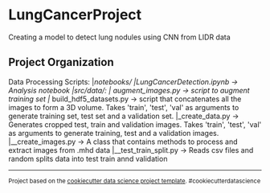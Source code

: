 LungCancerProject
==============================

Creating a model to detect lung nodules using CNN from LIDR data

Project Organization
------------
Data Processing Scripts:
|_notebooks/
    |__LungCancerDetection.ipynb -> Analysis notebook
|_src/data/:
    |__ augment_images.py      -> script to augment training set
    |__ build_hdf5_datasets.py -> script that concatenates all the images to form a 3D volume. Takes 'train', 'test', 'val' as arguments to generate training set, test set and a validation set.
    |_create_data.py           -> Generates cropped test, train and validation images. Takes 'train', 'test', 'val' as arguments to generate training, test and a validation images.
    |__create_images.py        -> A class that contains methods to process and extract images from .mhd data
    |__test_train_split.py     -> Reads csv files and random splits data into test train annd validation
  



--------

<p><small>Project based on the <a target="_blank" href="https://drivendata.github.io/cookiecutter-data-science/">cookiecutter data science project template</a>. #cookiecutterdatascience</small></p>
